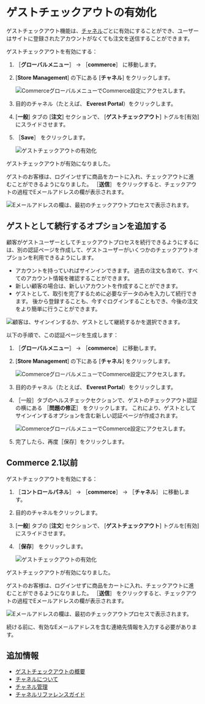 # ゲストチェックアウトの有効化

ゲストチェックアウト機能は、[チャネル](../../store-management/channels/introduction-to-channels.md)ごとに有効にすることができ、ユーザーはサイトに登録されたアカウントがなくても注文を送信することができます。

ゲストチェックアウトを有効にする：

1. ［**グローバルメニュー**］ &rarr; ［**commerce**］ に移動します。
2. [**Store Management**] の下にある [**チャネル**] をクリックします。

    ![CommerceグローバルメニューでCommerce設定にアクセスします。](./enabling-guest-checkout/images/04.png)

3. 目的のチャネル（たとえば、 **Everest Portal**）をクリックします。
4. [**一般**] タブの [**注文**] セクションで、 [**ゲストチェックアウト**] トグルを[有効]にスライドさせます。
5. ［**Save**］ をクリックします。

    ![ゲストチェックアウトの有効化](./enabling-guest-checkout/images/01.png)

ゲストチェックアウトが有効になりました。

ゲストのお客様は、ログインせずに商品をカートに入れ、チェックアウトに進むことができるようになりました。 ［**送信**］ をクリックすると、チェックアウトの過程でEメールアドレスの欄が表示されます。

![Eメールアドレスの欄は、最初のチェックアウトプロセスで表示されます。](./enabling-guest-checkout/images/03.png)

## ゲストとして続行するオプションを追加する

顧客がゲストユーザーとしてチェックアウトプロセスを続行できるようにするには、別の認証ページを作成して、ゲストユーザーがいくつかのチェックアウトオプションを利用できるようにします。

* アカウントを持っていればサインインできます。 過去の注文も含めて、すべてのアカウント情報を確認することができます。
* 新しい顧客の場合は、新しいアカウントを作成することができます。
* ゲストとして、取引を完了するために必要なデータのみを入力して続行できます。 後から登録することも、今すぐログインすることもでき、今後の注文をより簡単に行うことができます。

![顧客は、サインインするか、ゲストとして継続するかを選択できます。](./enabling-guest-checkout/images/05.png)

以下の手順で、この認証ページを生成します：

1. ［**グローバルメニュー**］ &rarr; ［**commerce**］ に移動します。
1. [**Store Management**] の下にある [**チャネル**] をクリックします。

    ![CommerceグローバルメニューでCommerce設定にアクセスします。](./enabling-guest-checkout/images/04.png)

1. 目的のチャネル（たとえば、 **Everest Portal**）をクリックします。
1. ［一般］タブのヘルスチェックセクションで、ゲストのチェックアウト認証の横にある ［**問題の修正**］ をクリックします。 これにより、ゲストとしてサインインするオプションを含む新しい認証ページが作成されます。

    ![CommerceグローバルメニューでCommerce設定にアクセスします。](./enabling-guest-checkout/images/02.png)

1. 完了したら、再度［保存］をクリックします。

## Commerce 2.1以前

ゲストチェックアウトを有効にする：

1. ［**コントロールパネル**］ → ［**commerce**］ → ［**チャネル**］ に移動します。
1. 目的のチャネルをクリックします。
1. [**一般**] タブの [**注文**] セクションで、 [**ゲストチェックアウト**] トグルを[有効]にスライドさせます。
1. ［**保存**］ をクリックします。

    ![ゲストチェックアウトの有効化](./enabling-guest-checkout/images/01.png)

ゲストチェックアウトが有効になりました。

ゲストのお客様は、ログインせずに商品をカートに入れ、チェックアウトに進むことができるようになりました。 ［**送信**］ をクリックすると、チェックアウトの過程でEメールアドレスの欄が表示されます。

![Eメールアドレスの欄は、最初のチェックアウトプロセスで表示されます。](./enabling-guest-checkout/images/03.png)

続ける前に、有効なEメールアドレスを含む連絡先情報を入力する必要があります。

## 追加情報

* [ゲストチェックアウトの概要](./guest-checkout-overview.md)
* [チャネルについて](../../store-management/channels/introduction-to-channels.md)
* [チャネル管理](../../store-management/channels/managing-channels.md)
* [チャネルリファレンスガイド](../../store-management/channels/channels-reference-guide.md)

